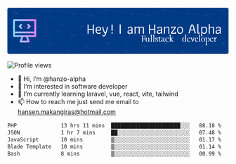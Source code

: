 ![Header](./github-header-image.png)

![Profile views](https://gpvc.arturio.dev/hanzo-alpha)

- 👋 Hi, I’m @hanzo-alpha
- 👀 I’m interested in software developer
- 🌱 I’m currently learning laravel, vue, react, vite, tailwind
- 📫 How to reach me just send me email to hansen.makangiras@hotmail.com 

<!---
hanzo-alpha/hanzo-alpha is a ✨ special ✨ repository because its `README.md` (this file) appears on your GitHub profile.
You can click the Preview link to take a look at your changes.
--->

<!--START_SECTION:waka-->

```text
PHP              13 hrs 11 mins  ██████████████████████░░░   88.18 %
JSON             1 hr 7 mins     ██░░░░░░░░░░░░░░░░░░░░░░░   07.48 %
JavaScript       10 mins         ▒░░░░░░░░░░░░░░░░░░░░░░░░   01.17 %
Blade Template   10 mins         ▒░░░░░░░░░░░░░░░░░░░░░░░░   01.14 %
Bash             8 mins          ▒░░░░░░░░░░░░░░░░░░░░░░░░   00.99 %
```

<!--END_SECTION:waka-->
